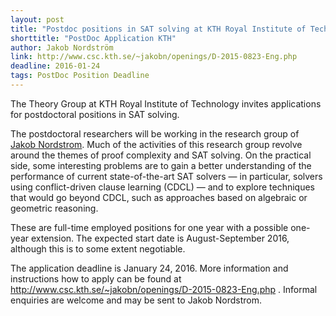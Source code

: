 ```yaml
---
layout: post
title: "Postdoc positions in SAT solving at KTH Royal Institute of Technology"
shorttitle: "PostDoc Application KTH"
author: Jakob Nordström
link: http://www.csc.kth.se/~jakobn/openings/D-2015-0823-Eng.php
deadline: 2016-01-24
tags: PostDoc Position Deadline
---
```

The Theory Group at KTH Royal Institute of Technology invites applications for postdoctoral positions in SAT solving.

The postdoctoral researchers will be working in the research group of [Jakob Nordstrom](http://www.csc.kth.se/~jakobn). Much of the activities of this research group revolve around the themes of proof complexity and SAT solving. On the practical side, some interesting problems are to gain a better understanding of the performance of current state-of-the-art SAT solvers — in particular, solvers using conflict-driven clause learning (CDCL) — and to explore techniques that would go beyond CDCL, such as approaches based on algebraic or geometric reasoning.

These are full-time employed positions for one year with a possible one-year extension. The expected start date is August-September 2016, although this is to some extent negotiable.

The application deadline is January 24, 2016. More information and instructions how to apply can be found at http://www.csc.kth.se/~jakobn/openings/D-2015-0823-Eng.php . Informal enquiries are welcome and may be sent to Jakob Nordstrom.



